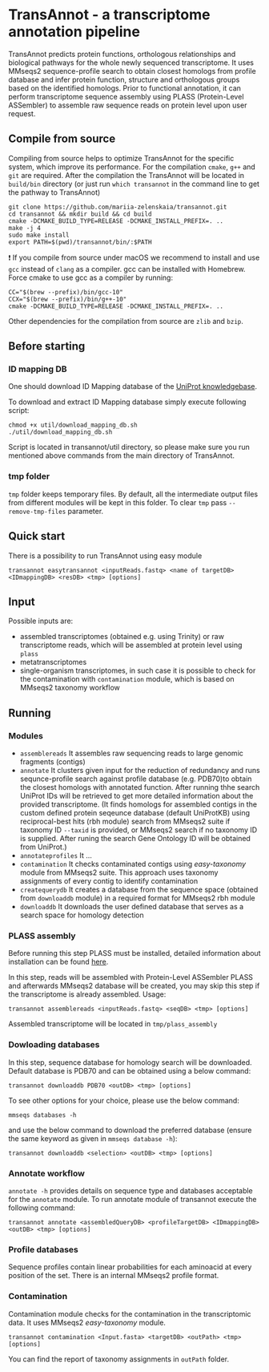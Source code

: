 # TransAnnot - a transcriptome annotation pipeline

TransAnnot predicts protein functions, orthologous relationships and biological pathways for the whole newly sequenced transcriptome.
It uses MMseqs2 sequence-profile search to obtain closest homologs from profile database and infer protein function, structure and orthologous groups based on the identified homologs.
Prior to functional annotation, it can perform transcriptome sequence assembly using PLASS (Protein-Level ASSembler) to assemble raw sequence reads on protein level upon user request.

## Compile from source

Compiling from source helps to optimize TransAnnot for the specific system, which improve its performance. For the compilation `cmake`, `g++` and `git` are required. After the compilation the TransAnnot will be located in `build/bin` directory (or just run `which transannot` in the command line to get the pathway to TransAnnot)

    git clone https://github.com/mariia-zelenskaia/transannot.git
    cd transannot && mkdir build && cd build
    cmake -DCMAKE_BUILD_TYPE=RELEASE -DCMAKE_INSTALL_PREFIX=. ..
    make -j 4
    sudo make install
    export PATH=$(pwd)/transannot/bin/:$PATH

❗️ If you compile from source under macOS we recommend to install and use `gcc` instead of `clang` as a compiler. gcc can be installed with Homebrew. Force cmake to use gcc as a compiler by running:

    CC="$(brew --prefix)/bin/gcc-10"
    CCX="$(brew --prefix)/bin/g++-10"
    cmake -DCMAKE_BUILD_TYPE=RELEASE -DCMAKE_INSTALL_PREFIX=. ..

Other dependencies for the compilation from source are `zlib` and `bzip`.

## Before starting

### ID mapping DB

One should download ID Mapping database of the [UniProt knowledgebase](https://ftp.uniprot.org/pub/databases/uniprot/current_release/knowledgebase/idmapping/).

To download and extract ID Mapping database simply execute following script:

    chmod +x util/download_mapping_db.sh
    ./util/download_mapping_db.sh

Script is located in transannot/util directory, so please make sure you run mentioned above commands from the main directory of TransAnnot.

### tmp folder

`tmp` folder keeps temporary files. By default, all the intermediate output files from different modules will be kept in this folder. To clear `tmp` pass `--remove-tmp-files` parameter.


## Quick start

There is a possibility to run TransAnnot using easy module

    transannot easytransannot <inputReads.fastq> <name of targetDB> <IDmappingDB> <resDB> <tmp> [options]
## Input

Possible inputs are:

* assembled transcriptomes (obtained e.g. using Trinity) or raw transcriptome reads, which will be assembled at protein level using `plass`
* metatranscriptomes
* single-organism transcriptomes, in such case it is possible to check for the contamination with `contamination` module, which is based on MMseqs2 taxonomy workflow

## Running

### Modules

* `assemblereads`            It assembles raw sequencing reads to large genomic fragments (contigs)
* `annotate`            It clusters given input for the reduction of redundancy and runs sequnce-profile search against profile database (e.g. PDB70)to obtain the closest homologs with annotated function. After running thhe search UniProt IDs will be retrieved to get more detailed information about the provided transcriptome. 
(It finds homologs for assembled contigs in the custom defined protein seqeunce database (default UniProtKB) using reciprocal-best hits (rbh module) search from MMseqs2 suite if taxonomy ID `--taxid` is provided, or MMseqs2 search if no taxonomy ID is supplied. After runing the search Gene Ontology ID will be obtained from UniProt.)
* `annotateprofiles`    It ...
* `contamination`       It checks contaminated contigs using _easy-taxonomy_ module from MMseqs2 suite. This approach uses taxonomy assignments of every contig to identify contamination
* `createquerydb`            It creates a database from the sequence space (obtained from `downloaddb` module) in a required format for MMseqs2 rbh module
* `downloaddb`          It downloads the user defined database that serves as a search space for homology detection

### PLASS assembly

Before running this step PLASS must be installed, detailed information about installation can be found [here](https://github.com/soedinglab/plass#install-plass).

In this step, reads will be assembled with Protein-Level ASSembler PLASS and afterwards MMseqs2 database will be created, you may skip this step if the transcriptome is already assembled. Usage:

    transannot assemblereads <inputReads.fastq> <seqDB> <tmp> [options]

Assembled transcriptome will be located in `tmp/plass_assembly`

### Dowloading databases

In this step, sequence database for homology search will be downloaded.
Default database is PDB70 and can be obtained using a below command:

    transannot downloaddb PDB70 <outDB> <tmp> [options]
    
To see other options for your choice, please use the below command:

    mmseqs databases -h

and use the below command to download the preferred database (ensure the same keyword as given in `mmseqs database -h`):

    transannot downloaddb <selection> <outDB> <tmp> [options]

### Annotate workflow

`annotate -h` provides details on sequence type and databases acceptable for the `annotate` module. 
To run annotate module of transannot execute the following command:

    transannot annotate <assembledQueryDB> <profileTargetDB> <IDmappingDB> <outDB> <tmp> [options]

### Profile databases

Sequence profiles contain linear probabilities for each aminoacid at every position of the set. There is an internal MMseqs2 profile format.

### Contamination

Contamination module checks for the contamination in the transcriptomic data. It uses MMseqs2 _easy-taxonomy_ module.

    transannot contamination <Input.fasta> <targetDB> <outPath> <tmp> [options]
 
You can find the report of taxonomy assignments in `outPath` folder.
